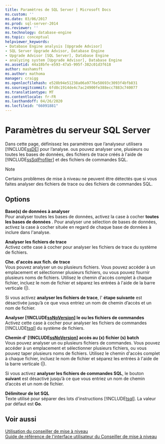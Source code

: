 ```yaml
---
title: Paramètres de SQL Server | Microsoft Docs
ms.custom: ''
ms.date: 03/06/2017
ms.prod: sql-server-2014
ms.reviewer: ''
ms.technology: database-engine
ms.topic: conceptual
helpviewer_keywords:
- Database Engine analysis [Upgrade Advisor]
- SQL Server Upgrade Advisor, Database Engine
- Upgrade Advisor [SQL Server], Database Engine
- analyzing system [Upgrade Advisor], Database Engine
ms.assetid: 44a18bfe-e593-47a5-995f-382c01d3f618
author: mashamsft
ms.author: mathoma
manager: craigg
ms.openlocfilehash: e528b94e51238a06a9776e58693c3093f4bfb831
ms.sourcegitcommit: 6fd8c1914de4c7ac24900fe388ecc7883c740077
ms.translationtype: MT
ms.contentlocale: fr-FR
ms.lasthandoff: 04/26/2020
ms.locfileid: "66091881"
---
```

# <a name="sql-server-parameters"></a>Paramètres du serveur SQL Server
  Dans cette page, définissez les paramètres que l’analyseur utilisera [!INCLUDE[ssDE](../../includes/ssde-md.md)] pour l’analyse.  ous pouvez analyser une, plusieurs ou toutes les bases de données, des fichiers de trace créés à l'aide de [!INCLUDE[ssSqlProfiler](../../includes/sssqlprofiler-md.md)] et des fichiers de commandes SQL.  
  
> [!NOTE]  
>  Certains problèmes de mise à niveau ne peuvent être détectés que si vous faites analyser des fichiers de trace ou des fichiers de commandes SQL.  
  
## <a name="options"></a>Options  
 **Base(s) de données à analyser**  
 Pour analyser toutes les bases de données, activez la case à cocher **toutes les bases de données** . Pour analyser une sélection de bases de données, activez la case à cocher située en regard de chaque base de données à inclure dans l'analyse.  
  
 **Analyser les fichiers de trace**  
 Activez cette case à cocher pour analyser les fichiers de trace du système de fichiers.  
  
 **Che. d'accès aux fich. de trace**  
 Vous pouvez analyser un ou plusieurs fichiers. Vous pouvez accéder à un emplacement et sélectionner plusieurs fichiers, ou vous pouvez fournir plusieurs noms de fichiers. Utilisez le chemin d'accès complet à chaque fichier, incluez le nom de fichier et séparez les entrées à l'aide de la barre verticale (|).  
  
 Si vous activez **analyser les fichiers de trace**, l' **étape suivante** est désactivée jusqu’à ce que vous entriez un nom de chemin d’accès et un nom de fichier.  
  
 **Analyser [!INCLUDE[ssNoVersion](../../includes/ssnoversion-md.md)] le ou les fichiers de commandes**  
 Activez cette case à cocher pour analyser les fichiers de commandes [!INCLUDE[tsql](../../includes/tsql-md.md)] du système de fichiers.  
  
 **Chemin d' [!INCLUDE[ssNoVersion](../../includes/ssnoversion-md.md)] accès au (x) fichier (s) batch**  
 Vous pouvez analyser un ou plusieurs fichiers de commandes. Vous pouvez accéder à un emplacement et sélectionner plusieurs fichiers, ou vous pouvez taper plusieurs noms de fichiers. Utilisez le chemin d'accès complet à chaque fichier, incluez le nom de fichier et séparez les entrées à l'aide de la barre verticale (|).  
  
 Si vous activez **analyser les fichiers de commandes SQL**, le bouton **suivant** est désactivé jusqu’à ce que vous entriez un nom de chemin d’accès et un nom de fichier.  
  
 **Délimiteur de lot SQL**  
 Texte utilisé pour séparer des lots d'instructions [!INCLUDE[tsql](../../includes/tsql-md.md)]. La valeur par défaut est **Go**.  
  
## <a name="see-also"></a>Voir aussi  
 [Utilisation du conseiller de mise à niveau](../../../2014/sql-server/install/working-with-upgrade-advisor.md)   
 [Guide de référence de l'interface utilisateur du Conseiller de mise à niveau](../../../2014/sql-server/install/upgrade-advisor-user-interface-reference.md)  
  
  
